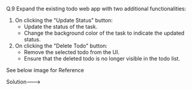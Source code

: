 Q.9 Expand the existing todo web app with two additional functionalities:

1. On clicking the "Update Status" button:
    - Update the status of the task.
    - Change the background color of the task to indicate the updated status.
2. On clicking the "Delete Todo" button:
    - Remove the selected todo from the UI.
    - Ensure that the deleted todo is no longer visible in the todo list.

See below image for Reference  


Solution--->